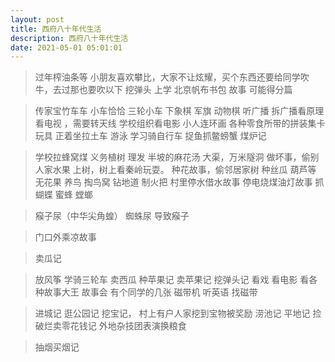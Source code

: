 ```yaml
---
layout: post
title: 西府八十年代生活
description: 西府八十年代生活
date: 2021-05-01 05:01:01
---
```




> 过年榨油条等
> 小朋友喜欢攀比，大家不让炫耀，买个东西还要给同学吹牛，去过那也要吹以下
挖弹头
> 上学 北京帆布书包 故事 可能得分篇

> 传家宝竹车车
> 小车恰恰
> 三轮小车
> 下象棋 军旗 动物棋
听广播  拆广播看原理
看电视 ，需要转天线
学校组织看电影
小人连环画
各种零食所带的拼装集卡玩具
> 正着坐拉土车
> 游泳
> 学习骑自行车
> 捉鱼抓鳖螃蟹
> 煤炉记

> 学校拉蜂窝煤
> 义务植树
> 理发
> 半坡的麻花汤
> 大渠，万米隧洞
> 做坏事，偷别人家水果
> 上树，树上看秦岭玩耍。
> 种花故事，偷邻居家树 种丝瓜 葫芦等 无花果
> 养鸟 掏鸟窝
> 钻地道 制火把
> 村里停水借水故事
> 停电烧煤油灯故事
> 抓蝴蝶 蜜蜂 螳螂

> 瘊子尿（中华尖角蝗） 蜘蛛尿 导致瘊子

> 门口外乘凉故事

> 卖瓜记

> 放风筝
> 学骑三轮车 卖西瓜
> 种苹果记 卖苹果记
> 挖弹头记
> 看戏
> 看电影
> 看各种故事大王 故事会 有个同学的几张
> 磁带机 听英语 找磁带

> 进城记
> 逛公园记
> 挖宝记， 村上有户人家挖到宝物被奖励
> 涝池记
> 平地记
> 捡破烂卖零花钱记
> 外地杂技团表演换粮食

> 抽烟买烟记

